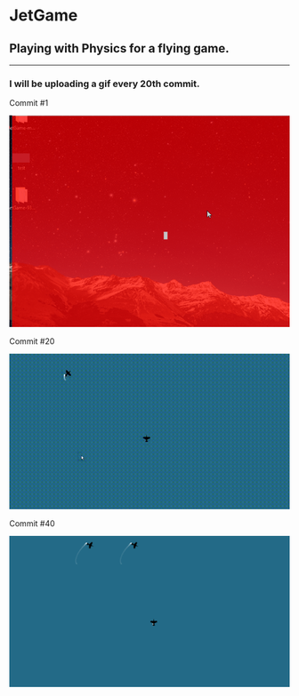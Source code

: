 # JetGame
## Playing with Physics for a flying game.
---
### I will be uploading a gif every 20th commit.

Commit #1

![alt text](gifs/0.gif "0")

Commit #20

![alt text](gifs/1.gif "1")

Commit #40

![alt text](gifs/2.gif "2")
